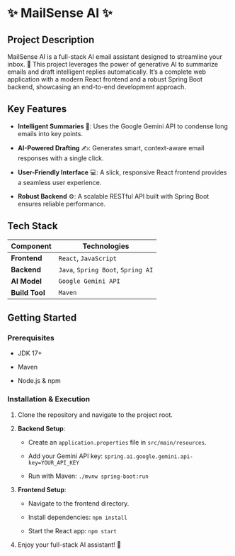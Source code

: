 # ✨ MailSense AI ✨

## Project Description

MailSense AI is a full-stack AI email assistant designed to streamline your inbox. 📧 This project leverages the power of generative AI to summarize emails and draft intelligent replies automatically. It’s a complete web application with a modern React frontend and a robust Spring Boot backend, showcasing an end-to-end development approach.

## Key Features

* **Intelligent Summaries** 📝: Uses the Google Gemini API to condense long emails into key points.

* **AI-Powered Drafting** ✍️: Generates smart, context-aware email responses with a single click.

* **User-Friendly Interface** 💻: A slick, responsive React frontend provides a seamless user experience.

* **Robust Backend** ⚙️: A scalable RESTful API built with Spring Boot ensures reliable performance.

## Tech Stack

| Component | Technologies | 
 | ----- | ----- | 
| **Frontend** | `React`, `JavaScript` | 
| **Backend** | `Java`, `Spring Boot`, `Spring AI` | 
| **AI Model** | `Google Gemini API` | 
| **Build Tool** | `Maven` | 

## Getting Started

### Prerequisites

* JDK 17+

* Maven

* Node.js & npm

### Installation & Execution

1. Clone the repository and navigate to the project root.

2. **Backend Setup**:

   * Create an `application.properties` file in `src/main/resources`.

   * Add your Gemini API key: `spring.ai.google.gemini.api-key=YOUR_API_KEY`

   * Run with Maven: `./mvnw spring-boot:run`

3. **Frontend Setup**:

   * Navigate to the frontend directory.

   * Install dependencies: `npm install`

   * Start the React app: `npm start`

4. Enjoy your full-stack AI assistant! 🚀

